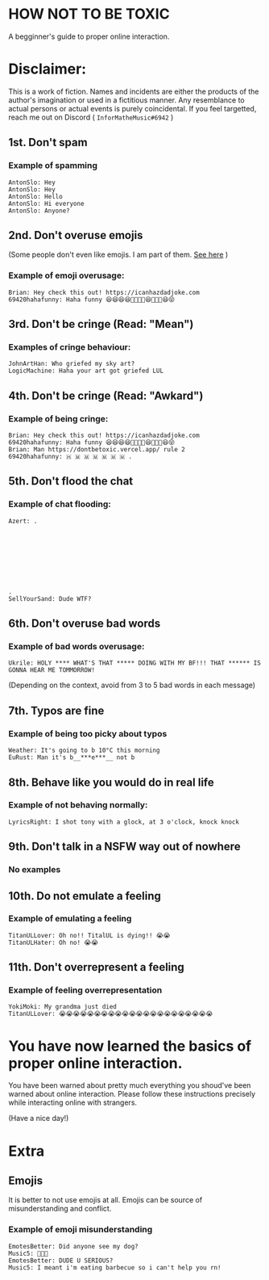 HOW NOT TO BE TOXIC
===

A begginner's guide to proper online interaction.

# Disclaimer:

This is a work of fiction. Names and incidents are either the products of the author's imagination or used in a fictitious manner.
Any resemblance to actual persons or actual events is purely coincidental.
If you feel targetted, reach me out on Discord ( `ІnfоrMatheMusic#6942` )

## 1st. Don't spam

### Example of spamming

```text
AntonSlo: Hey
AntonSlo: Hey
AntonSlo: Hello
AntonSlo: Hi everyone
AntonSlo: Anyone?
```

## 2nd. Don't overuse emojis

(Some people don't even like emojis. I am part of them. [See here](#extra) )

### Example of emoji overusage:

```text
Brian: Hey check this out! https://icanhazdadjoke.com
69420hahafunny: Haha funny 😆😆😆😆🤣🤣🤣🤣😆🤣🤣🤣😆😝
```

## 3rd. Don't be cringe (Read: "Mean")

### Examples of cringe behaviour:

```text
JohnArtHan: Who griefed my sky art?
LogicMachine: Haha your art got griefed LUL
```

## 4th. Don't be cringe (Read: "Awkard")

### Example of being cringe:

```text
Brian: Hey check this out! https://icanhazdadjoke.com
69420hahafunny: Haha funny 😆😆😆😆🤣🤣🤣🤣😆🤣🤣🤣😆😝
Brian: Man https://dontbetoxic.vercel.app/ rule 2
69420hahafunny: 🇭 🇲 🇲 🇲 🇲 🇲 🇲 .
```

## 5th. Don't flood the chat

### Example of chat flooding:

```text
Azert: .









.
SellYourSand: Dude WTF?
```

## 6th. Don't overuse bad words

### Example of bad words overusage:

```text
Ukrile: HOLY **** WHAT'S THAT ***** DOING WITH MY BF!!! THAT ****** IS GONNA HEAR ME TOMMORROW!
```

(Depending on the context, avoid from 3 to 5 bad words in each message)


## 7th. Typos are fine

### Example of being too picky about typos

```text
Weather: It's going to b 10°C this morning
EuRust: Man it's b__***e***__ not b
```

## 8th. Behave like you would do in real life

### Example of not behaving normally:

```text
LyricsRight: I shot tony with a glock, at 3 o'clock, knock knock
```

## 9th. Don't talk in a NSFW way out of nowhere

### No examples

## 10th. Do not emulate a feeling

### Example of emulating a feeling

```text
TitanULLover: Oh no!! TitalUL is dying!! 😭😭
TitanULHater: Oh no! 😭😭
```

## 11th. Don't overrepresent a feeling

### Example of feeling overrepresentation

```text
YokiMoki: My grandma just died
TitanULLover: 😭😭😭😭😭😭😭😭😭😭😭😭😭😭😭😭😭😭😭😭😭😭
```

# You have now learned the basics of proper online interaction.

You have been warned about pretty much everything you shoud've been warned about online interaction.
Please follow these instructions precisely while interacting online with strangers.

(Have a nice day!)

# Extra

## Emojis

It is better to not use emojis at all.
Emojis can be source of misunderstanding and conflict.

### Example of emoji misunderstanding

```text
EmotesBetter: Did anyone see my dog?
Music5: 🥓🔥❌
EmotesBetter: DUDE U SERIOUS?
Music5: I meant i'm eating barbecue so i can't help you rn!
```
